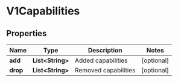 

# V1Capabilities

## Properties

Name | Type | Description | Notes
------------ | ------------- | ------------- | -------------
**add** | **List&lt;String&gt;** | Added capabilities |  [optional]
**drop** | **List&lt;String&gt;** | Removed capabilities |  [optional]



